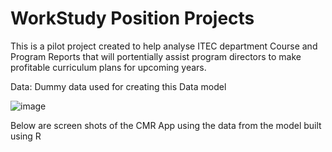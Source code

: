 # WorkStudy Position Projects

This is a pilot project created to help analyse ITEC department Course and Program Reports that will portentially assist program directors to make profitable curriculum plans for upcoming years.

Data: Dummy data used for creating this Data model

![image](https://user-images.githubusercontent.com/34969881/127936781-0962a58b-db1c-4bdf-89ee-0b177b6fc357.png)

Below are screen shots of the CMR App using the data from the model built using R

